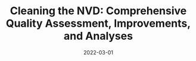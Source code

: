 ---
title: "Cleaning the NVD: Comprehensive Quality Assessment, Improvements, and Analyses"
collection: publications
permalink: /publication/2022-01-01-Cleaning-the-NVD-Comprehensive-Quality-Assessment-Improvements-and-Analyses
date: 2022-03-01
venue: 'IEEE Trans. Dependable Secur. Comput.'
link: 'https://doi.org/10.1109/TDSC.2021.3125270'
github: 'https://github.com/davidmohaisen/swava_util'
citation: ' Afsah Anwar,  Ahmed Abusnaina,  Songqing Chen,  Frank Li,  David Mohaisen, &quot;Cleaning the NVD: Comprehensive Quality Assessment, Improvements, and Analyses.&quot; IEEE Trans. Dependable Secur. Comput., 2022.'
---